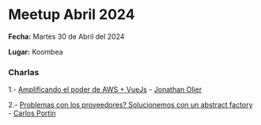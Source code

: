 # Meetup Abril 2024

**Fecha:** Martes 30 de Abril del 2024

**Lugar:** Koombea

### Charlas

1.- [Amplificando el poder de AWS + VueJs](https://bit.ly/3UrDMbD) - [Jonathan Olier](https://www.linkedin.com/in/djom202/)

2.- [Problemas con los proveedores? Solucionemos con un abstract factory](https://bit.ly/3UrDRvX) - [Carlos Portín](https://www.linkedin.com/in/cponton2/)
